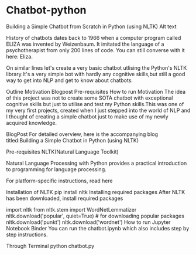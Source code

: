 # Chatbot-python
Building a Simple Chatbot from Scratch in Python (using NLTK)
Alt text

History of chatbots dates back to 1966 when a computer program called ELIZA was invented by Weizenbaum. It imitated the language of a psychotherapist from only 200 lines of code. You can still converse with it here: Eliza.

On similar lines let's create a very basic chatbot utlising the Python's NLTK library.It's a very simple bot with hardly any cognitive skills,but still a good way to get into NLP and get to know about chatbots.

Outline
Motivation
Blogpost
Pre-requisites
How to run
Motivation
The idea of this project was not to create some SOTA chatbot with exceptional cognitive skills but just to utilise and test my Python skills.This was one of my very first projects, created when I just stepped into the world of NLP and I thought of creating a simple chatbot just to make use of my newly acquired knowledge.

BlogPost
For detailed overview, here is the accompanying blog titled:Building a Simple Chatbot in Python (using NLTK)

Pre-requisites
NLTK(Natural Language Toolkit)

Natural Language Processing with Python provides a practical introduction to programming for language processing.

For platform-specific instructions, read here

Installation of NLTK
pip install nltk
Installing required packages
After NLTK has been downloaded, install required packages

import nltk
from nltk.stem import WordNetLemmatizer
nltk.download('popular', quiet=True) # for downloading popular packages
nltk.download('punkt') 
nltk.download('wordnet') 
How to run
Jupyter Notebook Binder
You can run the chatbot.ipynb which also includes step by step instructions.

Through Terminal
python chatbot.py
